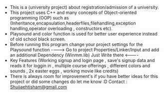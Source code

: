 - This is a (university project) about registration/admission of a university.
- This project uses C++ and many concepts of Object-oriented programming (OOP) such as (Inheritance,encapsulation,headerfiles,filehandling,exception handling,operator overloading , constructors etc).
- Playsound and color function is used for better user experience instead of old school black screen.
- Before running this program change your project settings for the Playsound function ----> Go to project Properties/Linker/Input and add an additional Dependency (Winmm.lib) Just Write there <----
- Key Features (Working signup and login page , save's signup data and reads it for loggin in , multiple course offerings , different colors and sounds , 2x easter eggs , working movie like credits)
- There is always room for improvement's if you have better ideas for this project or did some changes do let me know :D
Contact : Shujjaehtisham@gmail.com
